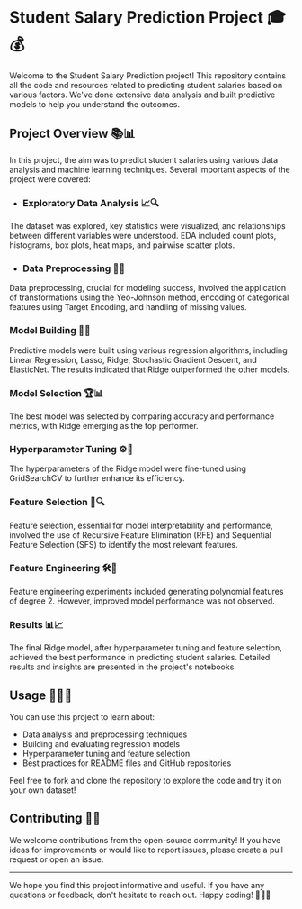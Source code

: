 # Student Salary Prediction Project 🎓💰

Welcome to the Student Salary Prediction project! This repository contains all the code and resources related to predicting student salaries based on various factors. We've done extensive data analysis and built predictive models to help you understand the outcomes.

## Project Overview 📚📊

In this project, the aim was to predict student salaries using various data analysis and machine learning techniques. Several important aspects of the project were covered:

- ### Exploratory Data Analysis 📈🔍

The dataset was explored, key statistics were visualized, and relationships between different variables were understood. EDA included count plots, histograms, box plots, heat maps, and pairwise scatter plots.

- ### Data Preprocessing 🧹📝

Data preprocessing, crucial for modeling success, involved the application of transformations using the Yeo-Johnson method, encoding of categorical features using Target Encoding, and handling of missing values.

### Model Building 🧱🤖

Predictive models were built using various regression algorithms, including Linear Regression, Lasso, Ridge, Stochastic Gradient Descent, and ElasticNet. The results indicated that Ridge outperformed the other models.

### Model Selection 🏆📊

The best model was selected by comparing accuracy and performance metrics, with Ridge emerging as the top performer.

### Hyperparameter Tuning ⚙️🔧

The hyperparameters of the Ridge model were fine-tuned using GridSearchCV to further enhance its efficiency.

### Feature Selection 🧐🔍

Feature selection, essential for model interpretability and performance, involved the use of Recursive Feature Elimination (RFE) and Sequential Feature Selection (SFS) to identify the most relevant features.

### Feature Engineering 🛠️🔮

Feature engineering experiments included generating polynomial features of degree 2. However, improved model performance was not observed.

### Results 📊📈

The final Ridge model, after hyperparameter tuning and feature selection, achieved the best performance in predicting student salaries. Detailed results and insights are presented in the project's notebooks.

## Usage 🚀👩‍💻

You can use this project to learn about:

- Data analysis and preprocessing techniques
- Building and evaluating regression models
- Hyperparameter tuning and feature selection
- Best practices for README files and GitHub repositories

Feel free to fork and clone the repository to explore the code and try it on your own dataset!

## Contributing 🤝🙌

We welcome contributions from the open-source community! If you have ideas for improvements or would like to report issues, please create a pull request or open an issue.

---

We hope you find this project informative and useful. If you have any questions or feedback, don't hesitate to reach out. Happy coding! 🚀👩‍💻
